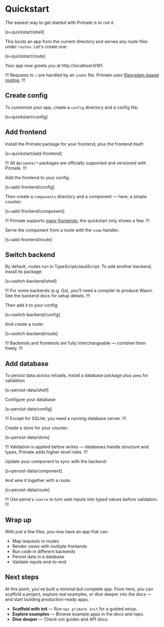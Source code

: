 # Quickstart

The easiest way to get started with Primate is to run it.

[s=quickstart/shell]

This boots an app from the current directory and serves any *route* files
under `routes`. Let's create one:

[s=quickstart/route]

Your app now greets you at http://localhost:6161.

!!!
Requests to `/` are handled by an `index` file. Primate uses
[filesystem-based routing](/docs/routing).
!!!

## Create config

To customize your app, create a `config` directory and a config file:

[s=quickstart/config]

## Add frontend

Install the Primate package for your frontend, plus the frontend itself:

[s=quickstart/add-frontend]

!!!
All `@primate/*` packages are officially supported and versioned with Primate.
!!!

Add the frontend to your config:

[s=add-frontend/config]

Then create a `components` directory and a component — here, a simple counter:

[s=add-frontend/component]

!!!
Primate supports [many frontends](/docs/frontend); the quickstart only shows a
few.
!!!

Serve the component from a route with the `view` handler:

[s=add-frontend/route]

## Switch backend

By default, routes run in TypeScript/JavaScript. To add another backend,
install its package:

[s=switch-backend/shell]

!!!
For some backends (e.g. Go), you'll need a compiler to produce Wasm. See the
backend docs for setup details.
!!!

Then add it to your config:

[s=switch-backend/config]

And create a route:

[s=switch-backend/route]

!!!
Backends and frontends are fully interchangeable — combine them freely.
!!!

## Add database

To persist data across reloads, install a database package plus `pema` for
validation:

[s=persist-data/shell]

Configure your database:

[s=persist-data/config]

!!!
Except for SQLite, you need a running database server.
!!!

Create a store for your counter:

[s=persist-data/store]

!!!
Validation is applied before writes — databases handle structure and types,
Primate adds higher-level rules.
!!!

Update your component to sync with the backend:

[s=persist-data/component]

And wire it together with a route:

[s=persist-data/route]

!!!
Use pema's `coerce` to turn web inputs into typed values before validation.
!!!

## Wrap up

With just a few files, you now have an app that can:
* Map requests to routes
* Render views with multiple frontends
* Run code in different backends
* Persist data in a database
* Validate inputs end-to-end

## Next steps

At this point, you've built a minimal but complete app. From here, you can
scaffold a project, explore real examples, or dive deeper into the docs — and
start building production-ready apps.

* **Scaffold with init** — Run `npx primate init` for a guided setup.
* **Explore examples** — Browse example apps in the docs and repo.
* **Dive deeper** — Check out guides and API docs.
